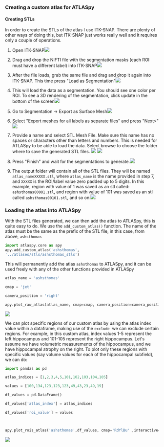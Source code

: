 ### Creating a custom atlas for ATLASpy

#### Creating STLs 

In order to create the STLs of the atlas I use ITK-SNAP. There are plenty of other ways of doing this, but ITK-SNAP just works really well and it requires only a couple of operations.

1. Open ITK-SNAP![](https://github.com/allucas/atlaspy/blob/main/examples/custom_atlas_figures/Pasted%20image%2020230625165450.png)

2. Drag and drop the NIFTI file with the segmentation masks (each ROI must have a different label) into ITK-SNAP![](https://github.com/allucas/atlaspy/blob/main/examples/custom_atlas_figures/Pasted%20image%2020230625165604.png)

3. After the file loads, grab the same file and drag and drop it again into ITK-SNAP. This time press "Load as Segmentation"![](https://github.com/allucas/atlaspy/blob/main/examples/custom_atlas_figures/Pasted%20image%2020230625165801.png)

4. This will load the data as a segmentation. You should see one color per ROI. To see a 3D rendering of the segmentation, click update in the bottom of the screen![](https://github.com/allucas/atlaspy/blob/main/examples/custom_atlas_figures/Pasted%20image%2020230625165932.png)

5. Go to Segmentation -> Export as Surface Mesh![](https://github.com/allucas/atlaspy/blob/main/examples/custom_atlas_figures/Pasted%20image%2020230625170012.png)

6. Select "Export meshes for all labels as separate files" and press "Next>"![](https://github.com/allucas/atlaspy/blob/main/examples/custom_atlas_figures/Pasted%20image%2020230625170039.png)

7. Provide a name and select STL Mesh File. Make sure this name has no spaces or characters other than letters and numbers. This is needed for ATLASpy to be able to load the data. Select browse to choose the folder where to save the generated STL files. ![](https://github.com/allucas/atlaspy/blob/main/examples/custom_atlas_figures/Pasted%20image%2020230625170205.png)
![](https://github.com/allucas/atlaspy/blob/main/examples/custom_atlas_figures/Pasted%20image%2020230625170508.png)

8. Press "Finish" and wait for the segmentations to generate.![](https://github.com/allucas/atlaspy/blob/main/examples/custom_atlas_figures/Pasted%20image%2020230625170556.png)

9. The output folder will contain all of the STL files. They will be named `atlas_nameXXXXX.stl`, where `atlas_name` is the name provided in step 7, and `XXXXX` is the ROI/label value zero padded up to 5 digits. In this example, region with value of 1 was saved as an stl called: `ashsthomas00001.stl`, and region with value of 101 was saved as an stl called `ashsthomas00101.stl`, and so on.![](https://github.com/allucas/atlaspy/blob/main/examples/custom_atlas_figures/Pasted%20image%2020230625170847.png)

### Loading the atlas into ATLASpy

With the STL files generated, we can then add the atlas to ATLASpy, this is quite easy to do. We use the `add_custom_atlas()` function. The name of the atlas must be the same as the prefix of the STL file, in this case, from above, `ashsthomas`

```python
import atlaspy.core as apy
apy.add_custom_atlas('ashsthomas',
'../atlases/stls/ashsthomas_stls')
```

This will permanently add the atlas `ashsthomas` to ATLASpy, and it can be used freely with any of the other functions provided in ATLASpy

```python
atlas_name = 'ashsthomas'

cmap = 'jet'

camera_position = 'right'

apy.plot_raw_atlas(atlas_name, cmap=cmap, camera_position=camera_position, interactive=True)
```

![](https://github.com/allucas/atlaspy/blob/main/examples/custom_atlas_figures/Pasted%20image%2020230625172754.png)

We can plot specific regions of our custom atlas by using the atlas index value within a dataframe, making use of the `exclude`  we can exclude certain regions. For example, in this custom atlas, index values 1-5 represent the left hippocampus and 101-105 represent the right hippocampus. Let's assume we have volumetric measurements of the hippocampus, and we have hippocampal atrophy on the right. To plot only these regions with specific values (say volume values for each of the hippocampal subfield), we can do:

```python
import pandas as pd

atlas_indices = [1,2,3,4,5,101,102,103,104,105]

values = [100,134,123,123,123,49,43,23,49,19]

df_values = pd.DataFrame()

df_values['atlas_index'] = atlas_indices

df_values['roi_value'] = values

  

apy.plot_rois_atlas('ashsthomas',df_values, cmap='RdYlBu' ,interactive=True)
```
![](https://github.com/allucas/atlaspy/blob/main/examples/custom_atlas_figures/Pasted%20image%2020230625174129.png)